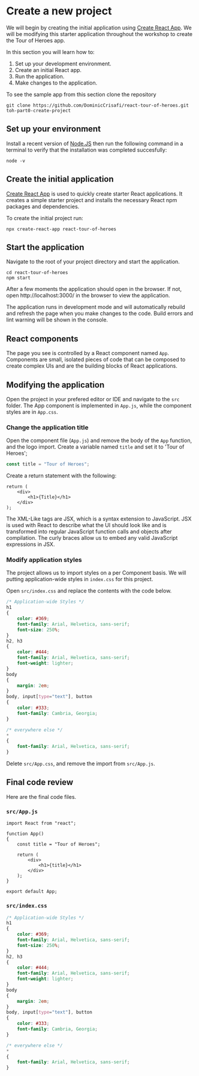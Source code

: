 # Create a new project
We will begin by creating the initial application using [Create React App](https://reactjs.org/docs/create-a-new-react-app). We will be modifying this starter application throughout the workshop to create the Tour of Heroes app.

In this section you will learn how to:
1. Set up your development environment.
2. Create an initial React app.
3. Run the application.
4. Make changes to the application.

To see the sample app from this section clone the repository
```
git clone https://github.com/DominicCrisafi/react-tour-of-heroes.git toh-part0-create-project
```

## Set up your environment
Install a recent version of [Node.JS](https://nodejs.org) then run the following command in a terminal to verify that the installation was completed succesfully:
```
node -v
```

## Create the initial application
[Create React App](https://reactjs.org/docs/create-a-new-react-app) is used to quickly create starter React applications. It creates a simple starter project and installs the necessary React npm packages and dependencies.

To create the initial project run:
```
npx create-react-app react-tour-of-heroes
```

## Start the application
Navigate to the root of your project directory and start the application.
```
cd react-tour-of-heroes
npm start
```

After a few moments the application should open in the browser. If not, open http://localhost:3000/ in the browser to view the application.

The application runs in development mode and will automatically rebuild and refresh the page when you make changes to the code. Build errors and lint warning will be shown in the console.

## React components
The page you see is controlled by a React component named `App`. Components are small, isolated pieces of code that can be composed to create complex UIs and are the building blocks of React applications.

## Modifying the application
Open the project in your prefered editor or IDE and navigate to the `src` folder. The App component is implemented in `App.js`, while the component styles are in `App.css`.

### Change the application title
Open the component file (`App.js`) and remove the body of the `App` function, and the logo import. Create a variable named `title` and set it to 'Tour of Heroes';

```JavaScript
const title = "Tour of Heroes";
```

Create a return statement with the following:

```JSX
return (
    <div>
        <h1>{Title}</h1>
    </div>
);
```
The XML-Like tags are JSX, which is a syntax extension to JavaScript. JSX is used with React to describe what the UI should look like and is transformed into regular JavaScript function calls and objects after compilation. The curly braces allow us to embed any valid JavaScript expressions in JSX.

### Modify application styles
The project allows us to import styles on a per Component basis. We will putting application-wide styles in `index.css` for this project.

Open `src/index.css` and replace the contents with the code below.

```CSS
/* Application-wide Styles */
h1
{
    color: #369;
    font-family: Arial, Helvetica, sans-serif;
    font-size: 250%;
}
h2, h3
{
    color: #444;
    font-family: Arial, Helvetica, sans-serif;
    font-weight: lighter;
}
body
{
    margin: 2em;
}
body, input[type="text"], button
{
    color: #333;
    font-family: Cambria, Georgia;
}

/* everywhere else */
*
{
    font-family: Arial, Helvetica, sans-serif;
}
```

Delete `src/App.css`, and remove the import from `src/App.js`.

## Final code review
Here are the final code files.

### `src/App.js`
```JSX
import React from "react";

function App()
{
    const title = "Tour of Heroes";

    return (
        <div>
            <h1>{title}</h1>
        </div>
    );
}

export default App;
```

### `src/index.css`
```CSS
/* Application-wide Styles */
h1
{
    color: #369;
    font-family: Arial, Helvetica, sans-serif;
    font-size: 250%;
}
h2, h3
{
    color: #444;
    font-family: Arial, Helvetica, sans-serif;
    font-weight: lighter;
}
body
{
    margin: 2em;
}
body, input[type="text"], button
{
    color: #333;
    font-family: Cambria, Georgia;
}

/* everywhere else */
*
{
    font-family: Arial, Helvetica, sans-serif;
}
```

